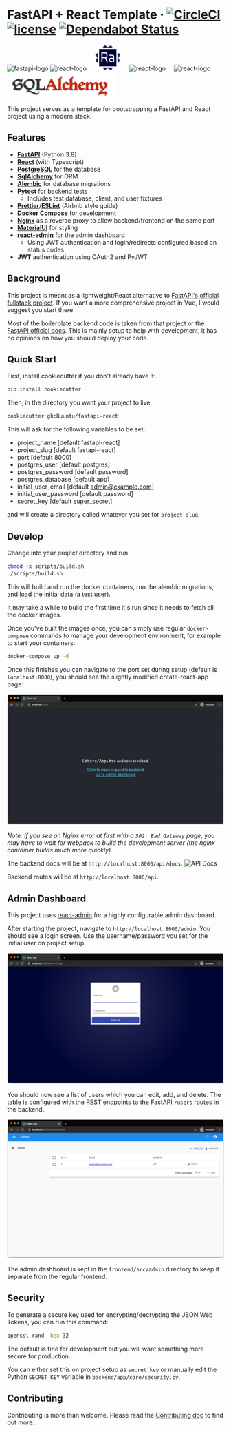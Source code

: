 # FastAPI + React Template · [![CircleCI](https://circleci.com/gh/Buuntu/fastapi-react.svg?style=shield)](https://circleci.com/gh/Buuntu/fastapi-react) [![license](https://img.shields.io/github/license/peaceiris/actions-gh-pages.svg)](LICENSE) [![Dependabot Status](https://img.shields.io/badge/Dependabot-active-brightgreen.svg)](https://dependabot.com)

<div>
<img src="assets/fastapi-logo.png" alt="fastapi-logo" height="60" /> <img
src="assets/react-logo.png" alt="react-logo" height="60" /> &nbsp; &nbsp; <img
src="assets/react-admin.png" alt="react-admin" height="60" /> &nbsp; &nbsp; <img
src="assets/typescript.png" alt="react-logo" height="60" /> &nbsp;&nbsp;&nbsp;
<img src="assets/postgres.png" alt="react-logo" height="60" /> <img
src="assets/sql-alchemy.png" alt="sql-alchemy" height="60" />
</div>

This project serves as a template for bootstrapping a FastAPI and React project
using a modern stack.

## Features

- **[FastAPI](https://fastapi.tiangolo.com/)** (Python 3.8)
- **[React](https://reactjs.org/)** (with Typescript)
- **[PostgreSQL](https://www.postgresql.org/)** for the database
- **[SqlAlchemy](https://www.sqlalchemy.org/)** for ORM
- **[Alembic](https://alembic.sqlalchemy.org/en/latest/)** for database
  migrations
- **[Pytest](https://docs.pytest.org/en/latest/)** for backend tests
  - Includes test database, client, and user fixtures
- **[Prettier](https://prettier.io/)**/**[ESLint](https://eslint.org/)** (Airbnb
  style guide)
- **[Docker Compose](https://docs.docker.com/compose/)** for development
- **[Nginx](https://www.nginx.com/)** as a reverse proxy to allow
  backend/frontend on the same port
- **[MaterialUI](https://material-ui.com/)** for styling
- **[react-admin](https://github.com/marmelab/react-admin)** for the admin
  dashboard
  - Using JWT authentication and login/redirects configured based on status
    codes
- **JWT** authentication using OAuth2 and PyJWT

## Background

This project is meant as a lightweight/React alternative to [FastAPI's official
fullstack project](https://github.com/tiangolo/full-stack-fastapi-postgresql).
If you want a more comprehensive project in Vue, I would suggest you start
there.

Most of the boilerplate backend code is taken from that project or the [FastAPI
official docs](https://fastapi.tiangolo.com/). This is mainly setup to help with
development, it has no opinions on how you should deploy your code.

## Quick Start

First, install cookiecutter if you don't already have it:

```bash
pip install cookiecutter
```

Then, in the directory you want your project to live:

```bash
cookiecutter gh:Buuntu/fastapi-react
```

This will ask for the following variables to be set:

- project_name [default fastapi-react]
- project_slug [default fastapi-react]
- port [default 8000]
- postgres_user [default postgres]
- postgres_password [default password]
- postgres_database [default app]
- initial_user_email [default admin@example.com]
- initial_user_password [default password]
- secret_key [default super_secret]

and will create a directory called whatever you set for `project_slug`.

## Develop

Change into your project directory and run:

```bash
chmod +x scripts/build.sh
./scripts/build.sh
```

This will build and run the docker containers, run the alembic migrations, and
load the initial data (a test user).

It may take a while to build the first time it's run since it needs to fetch all
the docker images.

Once you've built the images once, you can simply use regular `docker-compose`
commands to manage your development environment, for example to start your
containers:

```bash
docker-compose up -d
```

Once this finishes you can navigate to the port set during setup (default is
`localhost:8000`), you should see the slightly modified create-react-app page:

![default create-react-app](assets/create-react-app.png)

_Note: If you see an Nginx error at first with a `502: Bad Gateway` page, you
may have to wait for webpack to build the development server (the nginx
container builds much more quickly)._

The backend docs will be at `http://localhost:8000/api/docs`. ![API
Docs](assets/api-docs2.png)

Backend routes will be at `http://localhost:8000/api`.

## Admin Dashboard

This project uses [react-admin](https://marmelab.com/react-admin/) for a highly
configurable admin dashboard.

After starting the project, navigate to `http://localhost:8000/admin`. You
should see a login screen. Use the username/password you set for the initial
user on project setup.

![React Adming Login](assets/login-screen.png)

You should now see a list of users which you can edit, add, and delete. The
table is configured with the REST endpoints to the FastAPI `/users` routes in
the backend.

![React Admin Dashboard](assets/admin-dashboard.png)

The admin dashboard is kept in the `frontend/src/admin` directory to keep it
separate from the regular frontend.

## Security

To generate a secure key used for encrypting/decrypting the JSON Web Tokens, you can run this command:

```bash
openssl rand -hex 32
```

The default is fine for development but you will want something more secure for
production.

You can either set this on project setup as `secret_key` or manually edit the
Python `SECRET_KEY` variable in `backend/app/core/security.py`.

## Contributing

Contributing is more than welcome. Please read the [Contributing
doc](CONTRIBUTING.md) to find out more.
